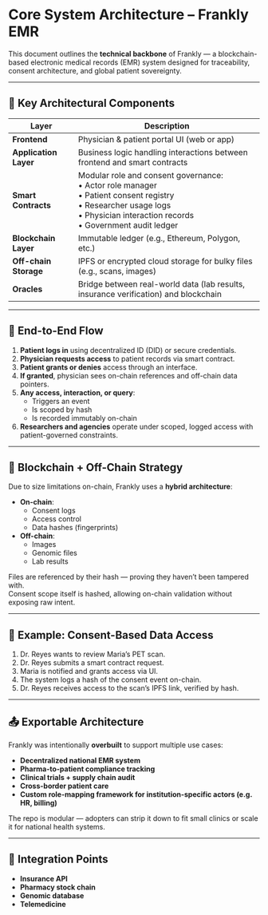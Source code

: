 # Core System Architecture – Frankly EMR

This document outlines the **technical backbone** of Frankly — a blockchain-based electronic medical records (EMR) system designed for traceability, consent architecture, and global patient sovereignty.

---

## 🧱 Key Architectural Components

| Layer | Description |
|-------|-------------|
| **Frontend** | Physician & patient portal UI (web or app) |
| **Application Layer** | Business logic handling interactions between frontend and smart contracts |
| **Smart Contracts** | Modular role and consent governance:<br>• Actor role manager<br>• Patient consent registry<br>• Researcher usage logs<br>• Physician interaction records<br>• Government audit ledger |
| **Blockchain Layer** | Immutable ledger (e.g., Ethereum, Polygon, etc.) |
| **Off-chain Storage** | IPFS or encrypted cloud storage for bulky files (e.g., scans, images) |
| **Oracles** | Bridge between real-world data (lab results, insurance verification) and blockchain |

---

## 🔁 End-to-End Flow

1. **Patient logs in** using decentralized ID (DID) or secure credentials.
2. **Physician requests access** to patient records via smart contract.
3. **Patient grants or denies** access through an interface.
4. **If granted**, physician sees on-chain references and off-chain data pointers.
5. **Any access, interaction, or query**:
   - Triggers an event
   - Is scoped by hash
   - Is recorded immutably on-chain
6. **Researchers and agencies** operate under scoped, logged access with patient-governed constraints.

---

## 🔐 Blockchain + Off-Chain Strategy

Due to size limitations on-chain, Frankly uses a **hybrid architecture**:

- **On-chain**: 
  - Consent logs
  - Access control
  - Data hashes (fingerprints)
- **Off-chain**:
  - Images
  - Genomic files
  - Lab results

Files are referenced by their hash — proving they haven’t been tampered with.  
Consent scope itself is hashed, allowing on-chain validation without exposing raw intent.

---

## 🧪 Example: Consent-Based Data Access

1. Dr. Reyes wants to review Maria’s PET scan.
2. Dr. Reyes submits a smart contract request.
3. Maria is notified and grants access via UI.
4. The system logs a hash of the consent event on-chain.
5. Dr. Reyes receives access to the scan’s IPFS link, verified by hash.

---

## 📤 Exportable Architecture

Frankly was intentionally **overbuilt** to support multiple use cases:

- **Decentralized national EMR system**
- **Pharma-to-patient compliance tracking**
- **Clinical trials + supply chain audit**
- **Cross-border patient care**
- **Custom role-mapping framework for institution-specific actors (e.g. HR, billing)**

The repo is modular — adopters can strip it down to fit small clinics or scale it for national health systems.

---

## 🔄 Integration Points

- **Insurance API**
- **Pharmacy stock chain**
- **Genomic database**
- **Telemedicine**

